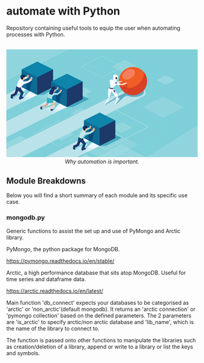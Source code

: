 # automate with Python
Repository containing useful tools to equip the user when automating processes with Python.
<p align="center">
  <br>
  <img src="img/automation-robot.png">
  <br>
  <i>Why automation is important.</i>
</p>

## Module Breakdowns
Below you will find a short summary of each module and its specific use case.

### mongodb.py
Generic functions to assist the set up and use of PyMongo and Arctic library.

PyMongo, the python package for MongoDB.

https://pymongo.readthedocs.io/en/stable/

Arctic, a high performance database that sits atop MongoDB. Useful for time series and dataframe data.

https://arctic.readthedocs.io/en/latest/

Main function 'db_connect' expects your databases to be categorised as 'arctic' or 'non_arctic'(default mongodb). It returns an 'arctic connection' or 'pymongo collection' based on the defined parameters. The 2 parameters are 'is_arctic' to specify arctic/non arctic database and 'lib_name', which is the name of the library to connect to.

The function is passed onto other functions to manipulate the libraries such as creation/deletion of a library, append or write to a library or list the keys and symbols.
